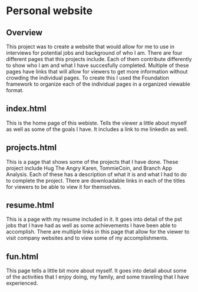 # Personal website

## Overview
  This project was to create a website that would allow for me to use in interviews for potential jobs and background of who I am. There are four different pages that this projects include. Each of them contribute differently to show who I am and what I have succesfully completed. Multiple of these pages have links that will allow for viewers to get more information without crowding the individual pages. To create this I used the Foundation framework to organize each of the individual pages in a organized viewable format.
  
## index.html
  This is the home page of this webiste. Tells the viewer a little about myself as well as some of the goals I have. It includes a link to me linkedin as well.
  
## projects.html
  This is a page that shows some of the projects that I have done. These project include Hug The Angry Karen, TommieCoin, and Branch App Analysis. Each of these has a description of what it is and what I had to do to complete the project. There are downloadable links in each of the titles for viewers to be able to view it for themselves.
  
## resume.html
  This is a page with my resume included in it. It goes into detail of the pst jobs that I have had as well as some achievements I have been able to accomplish. There are multiple links in this page that allow for the viewer to visit company websites and to view some of my accomplishments.
  
## fun.html
  This page tells a little bit more about myself. It goes into detail about some of the activities that I enjoy doing, my family, and some traveling that I have experienced.
